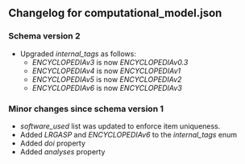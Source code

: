 ## Changelog for computational_model.json

### Schema version 2

* Upgraded *internal_tags* as follows:
    * *ENCYCLOPEDIAv3* is now *ENCYCLOPEDIAv0.3*
    * *ENCYCLOPEDIAv4* is now *ENCYCLOPEDIAv1*
    * *ENCYCLOPEDIAv5* is now *ENCYCLOPEDIAv2*
    * *ENCYCLOPEDIAv6* is now *ENCYCLOPEDIAv3*

### Minor changes since schema version 1
* *software_used* list was updated to enforce item uniqueness.
* Added *LRGASP* and *ENCYCLOPEDIAv6* to the *internal_tags* enum
* Added *doi* property
* Added *analyses* property
